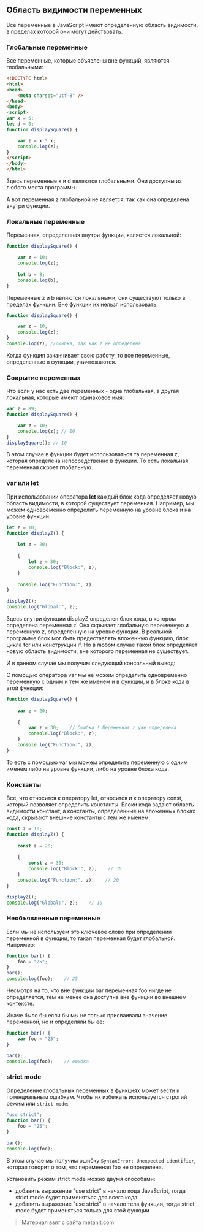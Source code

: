 ## Область видимости переменных

Все переменные в JavaScript имеют определенную область видимости, в пределах которой они могут действовать.

### Глобальные переменные

Все переменные, которые объявлены вне функций, являются глобальными:

```html
<!DOCTYPE html>
<html>
<head>
    <meta charset="utf-8" />
</head>
<body>
<script>
var x = 5;
let d = 8;
function displaySquare() {

    var z = x * x;
    console.log(z);
}
</script>
</body>
</html>
```

Здесь переменные x и d являются глобальными. Они доступны из любого места программы.

А вот переменная z глобальной не является, так как она определена внутри функции.

### Локальные переменные

Переменная, определенная внутри функции, является локальной:

```js
function displaySquare() {

    var z = 10;
    console.log(z);
    
    let b = 8;
    console.log(b);
}
```

Переменные z и b являются локальными, они существуют только в пределах функции. Вне функции их нельзя использовать:

```js
function displaySquare() {

    var z = 10;
    console.log(z);
}
console.log(z); //ошибка, так как z не определена
```

Когда функция заканчивает свою работу, то все переменные, определенные в функции, уничтожаются.

### Сокрытие переменных

Что если у нас есть две переменных - одна глобальная, а другая локальная, которые имеют одинаковое имя:

```js
var z = 89;
function displaySquare() {

    var z = 10;
    console.log(z); // 10
}
displaySquare(); // 10
```

В этом случае в функции будет использоваться та переменная z, которая определена непосредственно в функции. То есть локальная переменная скроет глобальную.

### var или let

При использовании оператора **let** каждый блок кода определяет новую область видимости, в которой существует переменная. Например, мы можем одновременно определить переменную на уровне блока и на уровне функции:

```js
let z = 10;
function displayZ() {
 
    let z = 20;
    
    {
        let z = 30;
        console.log("Block:", z);
    }
    
    console.log("Function:", z);
}

displayZ();
console.log("Global:", z);
```

Здесь внутри функции displayZ определен блок кода, в котором определена переменная z. Она скрывает глобальную переменную и переменную z, определенную на уровне функции. В реальной программе блок мог быть предеставлять вложенную функцию, блок цикла for или конструкции if. Но в любом случае такой блок определяет новую область видимости, вне которого переменная не существует.

И в данном случае мы получим следующий консольный вывод:

С помощью оператора var мы не можем определить одновременно переменную с одним и тем же именем и в функции, и в блоке кода в этой функции:

```js
function displaySquare() {
 
    var z = 20;
    
    {
        var z = 30;    // Ошибка ! Переменная z уже определена
        console.log("Block:", z);
    }
    console.log("Function:", z);
}
```

То есть с помощью var мы можем определить переменную с одним именем либо на уровне функции, либо на уровне блока кода.

### Константы

Все, что относится к оператору let, относится и к оператору const, который позволяет определить константы. Блоки кода задают область видимости констант, а константы, определенные на вложенных блоках кода, скрывают внешние константы с тем же именем:

```js
const z = 10;
function displayZ() {
 
    const z = 20;
    
    {
        const z = 30;
        console.log("Block:", z);    // 30
    }
    console.log("Function:", z);    // 20
}

displayZ();
console.log("Global:", z);    // 10
```

### Необъявленные переменные

Если мы не используем это ключевое слово при определении переменной в функции, то такая переменная будет глобальной. Например:

```js
function bar() {
    foo = "25";
}
bar();
console.log(foo);    // 25
```

Несмотря на то, что вне функции bar переменная foo нигде не определяется, тем не менее она доступна вне функции во внешнем контексте.

Иначе было бы если бы мы не только присваивали значение переменной, но и определяли бы ее:

```js
function bar() {
    var foo = "25";
}

bar();
console.log(foo);    // ошибка
```

### strict mode

Определение глобальных переменных в функциях может вести к потенциальным ошибкам. Чтобы их избежать используется строгий режим или `strict mode`:

```js
"use strict";
function bar() {
    foo = "25";
}
 
bar();
console.log(foo);
```

В этом случае мы получим ошибку `SyntaxError: Unexpected identifier`, которая говорит о том, что переменная foo не определена.

Установить режим strict mode можно двумя способами:
- добавить выражение "use strict" в начало кода JavaScript, тогда strict mode будет применяться для всего кода
- добавить выражение "use strict" в начало тела функции, тогда strict mode будет применяться только для этой функции


> Материал взят с сайта metanit.com